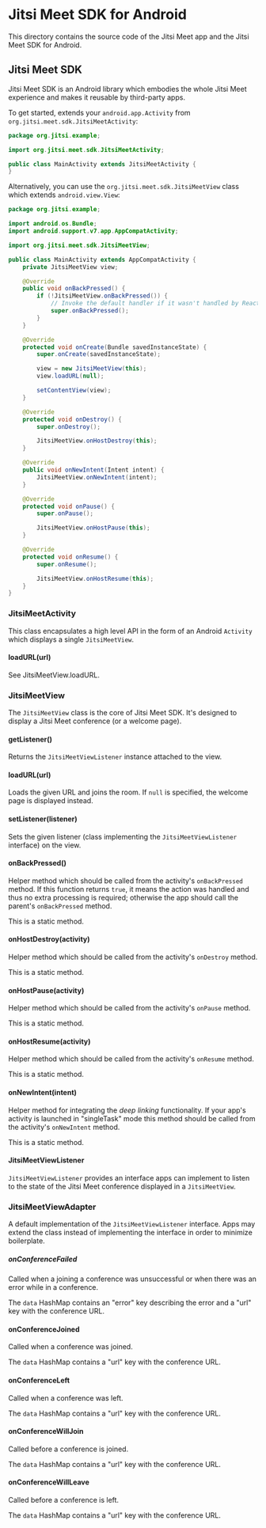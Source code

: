 # Jitsi Meet SDK for Android

This directory contains the source code of the Jitsi Meet app and the Jitsi Meet
SDK for Android.

## Jitsi Meet SDK

Jitsi Meet SDK is an Android library which embodies the whole Jitsi Meet
experience and makes it reusable by third-party apps.

To get started, extends your `android.app.Activity` from
`org.jitsi.meet.sdk.JitsiMeetActivity`:

```java
package org.jitsi.example;

import org.jitsi.meet.sdk.JitsiMeetActivity;

public class MainActivity extends JitsiMeetActivity {
}
```

Alternatively, you can use the `org.jitsi.meet.sdk.JitsiMeetView` class which
extends `android.view.View`:

```java
package org.jitsi.example;

import android.os.Bundle;
import android.support.v7.app.AppCompatActivity;

import org.jitsi.meet.sdk.JitsiMeetView;

public class MainActivity extends AppCompatActivity {
    private JitsiMeetView view;

    @Override
    public void onBackPressed() {
        if (!JitsiMeetView.onBackPressed()) {
            // Invoke the default handler if it wasn't handled by React.
            super.onBackPressed();
        }
    }

    @Override
    protected void onCreate(Bundle savedInstanceState) {
        super.onCreate(savedInstanceState);

        view = new JitsiMeetView(this);
        view.loadURL(null);

        setContentView(view);
    }

    @Override
    protected void onDestroy() {
        super.onDestroy();

        JitsiMeetView.onHostDestroy(this);
    }

    @Override
    public void onNewIntent(Intent intent) {
        JitsiMeetView.onNewIntent(intent);
    }

    @Override
    protected void onPause() {
        super.onPause();

        JitsiMeetView.onHostPause(this);
    }

    @Override
    protected void onResume() {
        super.onResume();

        JitsiMeetView.onHostResume(this);
    }
}
```

### JitsiMeetActivity

This class encapsulates a high level API in the form of an Android `Activity`
which displays a single `JitsiMeetView`.

#### loadURL(url)

See JitsiMeetView.loadURL.


### JitsiMeetView

The `JitsiMeetView` class is the core of Jitsi Meet SDK. It's designed to
display a Jitsi Meet conference (or a welcome page).

#### getListener()

Returns the `JitsiMeetViewListener` instance attached to the view.

#### loadURL(url)

Loads the given URL and joins the room. If `null` is specified, the welcome page
is displayed instead.

#### setListener(listener)

Sets the given listener (class implementing the `JitsiMeetViewListener`
interface) on the view.

#### onBackPressed()

Helper method which should be called from the activity's `onBackPressed` method.
If this function returns `true`, it means the action was handled and thus no
extra processing is required; otherwise the app should call the parent's
`onBackPressed` method.

This is a static method.

#### onHostDestroy(activity)

Helper method which should be called from the activity's `onDestroy` method.

This is a static method.

#### onHostPause(activity)

Helper method which should be called from the activity's `onPause` method.

This is a static method.

#### onHostResume(activity)

Helper method which should be called from the activity's `onResume` method.

This is a static method.

#### onNewIntent(intent)

Helper method for integrating the *deep linking* functionality. If your app's
activity is launched in "singleTask" mode this method should be called from the
activity's `onNewIntent` method.

This is a static method.

#### JitsiMeetViewListener

`JitsiMeetViewListener` provides an interface apps can implement to listen to
the state of the Jitsi Meet conference displayed in a `JitsiMeetView`.

### JitsiMeetViewAdapter

A default implementation of the `JitsiMeetViewListener` interface. Apps may
extend the class instead of implementing the interface in order to minimize
boilerplate.

##### onConferenceFailed

Called when a joining a conference was unsuccessful or when there was an error
while in a conference.

The `data` HashMap contains an "error" key describing the error and a "url"
key with the conference URL.

#### onConferenceJoined

Called when a conference was joined.

The `data` HashMap contains a "url" key with the conference URL.

#### onConferenceLeft

Called when a conference was left.

The `data` HashMap contains a "url" key with the conference URL.

#### onConferenceWillJoin

Called before a conference is joined.

The `data` HashMap contains a "url" key with the conference URL.

#### onConferenceWillLeave

Called before a conference is left.

The `data` HashMap contains a "url" key with the conference URL.
